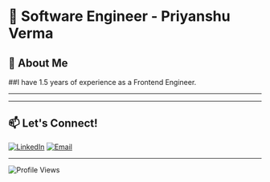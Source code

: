 # 🚀 Software  Engineer - Priyanshu Verma



## 🌟 About Me

##I have 1.5 years of experience as a Frontend Engineer.

---


---

## 📫 Let's Connect!

[![LinkedIn](https://img.shields.io/badge/LinkedIn-0A66C2?style=flat&logo=linkedin&logoColor=white)](https://www.linkedin.com/in/priyanshu-verma94/)
[![Email](https://img.shields.io/badge/Email-D14836?style=flat&logo=gmail&logoColor=white)](mailto:vpriyanshu708@.com)

---

![Profile Views](https://komarev.com/ghpvc/?username=Priyanshu-star-code&color=blue&style=flat-square)
